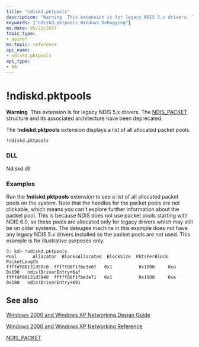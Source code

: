 ```yaml
---
title: "ndiskd.pktpools"
description: "Warning  This extension is for legacy NDIS 5.x drivers. The ndiskd.pktpools extension displays a list of all allocated packet pools."
keywords: ["ndiskd.pktpools Windows Debugging"]
ms.date: 05/23/2017
topic_type:
- apiref
ms.topic: reference
api_name:
- ndiskd.pktpools
api_type:
- NA
---
```


# !ndiskd.pktpools

**Warning**  This extension is for legacy NDIS 5.x drivers. The [NDIS\_PACKET](/previous-versions/windows/hardware/network/ff557086(v=vs.85)) structure and its associated architecture have been deprecated.

The **!ndiskd.pktpools** extension displays a list of all allocated packet pools.

```console
!ndiskd.pktpools
```

### DLL

Ndiskd.dll

### Examples

Run the **!ndiskd.pktpools** extension to see a list of all allocated packet pools on the system. Note that the handles for the packet pools are not clickable, which means you can't explore further information about the packet pool. This is because NDIS does not use packet pools starting with NDIS 6.0, so these pools are allocated only for legacy drivers which may still be on older systems. The debugee machine in this example does not have any legacy NDIS 5.x drivers installed so the packet pools are not used. This example is for illustrative purposes only.

```console
3: kd> !ndiskd.pktpools
Pool      Allocator  BlocksAllocated  BlockSize  PktsPerBlock  PacketLength
ffffdf80131d58c0  fffff80f1fbe3e8f   0x1          0x1000     0xa           0x190   ndis!DriverEntry+6af
ffffdf80131d5940  fffff80f1fbe3e71   0x1          0x1000     0xa           0x180   ndis!DriverEntry+691
```

## See also

[Windows 2000 and Windows XP Networking Design Guide](/previous-versions/windows/hardware/network/ff565849(v=vs.85))

[Windows 2000 and Windows XP Networking Reference](/previous-versions/windows/hardware/network/ff565850(v=vs.85))

[NDIS\_PACKET](/previous-versions/windows/hardware/network/ff557086(v=vs.85))

